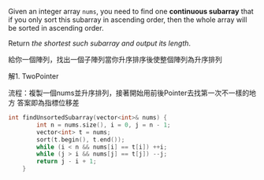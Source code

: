 
Given an integer array `nums`, you need to find one **continuous subarray** that if you only sort this subarray in ascending order, then the whole array will be sorted in ascending order.

Return _the shortest such subarray and output its length_.

給你一個陣列，找出一個子陣列當你升序排序後使整個陣列為升序排列

解1. TwoPointer

流程：複製一個nums並升序排列，接著開始用前後Pointer去找第一次不一樣的地方
答案即為指標位移差

```cpp
int findUnsortedSubarray(vector<int>& nums) {
        int n = nums.size(), i = 0, j = n - 1;
        vector<int> t = nums;
        sort(t.begin(), t.end());
        while (i < n && nums[i] == t[i]) ++i;
        while (j > i && nums[j] == t[j]) --j;
        return j - i + 1;
    }
```